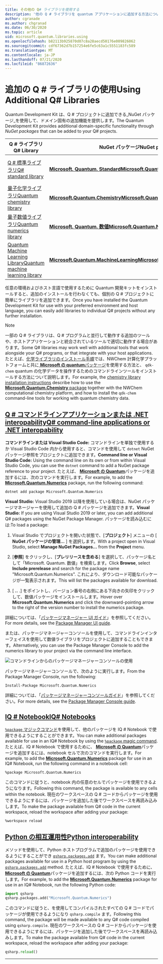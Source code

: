 ```yaml
---
title: その他の Q# ライブラリを使用する
description: '他の Q # ライブラリを quantum アプリケーションに追加する方法について説明します。'
author: cgranade
ms.author: chgranad
ms.date: 06/30/2020
ms.topic: article
uid: microsoft.quantum.libraries.using
ms.openlocfilehash: b82113b925870d07c8a28aecd50176e009826062
ms.sourcegitcommit: cdf67362d7b157254e6fe5c63a1c5551183fc589
ms.translationtype: MT
ms.contentlocale: ja-JP
ms.lasthandoff: 07/21/2020
ms.locfileid: "86872636"
---
```

# <a name="using-additional-q-libraries"></a><span data-ttu-id="ff268-103">追加の Q # ライブラリの使用</span><span class="sxs-lookup"><span data-stu-id="ff268-103">Using Additional Q# Libraries</span></span>

<span data-ttu-id="ff268-104">Quantum Development Kit は、Q # プロジェクトに追加できる_NuGet パッケージ_を使用して、ドメイン固有の追加機能を提供します。</span><span class="sxs-lookup"><span data-stu-id="ff268-104">The Quantum Development Kit provides additional domain-specific functionality through _NuGet packages_ that can be added to your Q# projects.</span></span>

| <span data-ttu-id="ff268-105">Q # ライブラリ</span><span class="sxs-lookup"><span data-stu-id="ff268-105">Q# Library</span></span>  | <span data-ttu-id="ff268-106">NuGet パッケージ</span><span class="sxs-lookup"><span data-stu-id="ff268-106">NuGet package</span></span> | <span data-ttu-id="ff268-107">Notes</span><span class="sxs-lookup"><span data-stu-id="ff268-107">Notes</span></span> |
|---------|---------|--------|
| [<span data-ttu-id="ff268-108">Q # 標準ライブラリ</span><span class="sxs-lookup"><span data-stu-id="ff268-108">Q# standard library</span></span>](xref:microsoft.quantum.libraries.standard.intro) | [<span data-ttu-id="ff268-109">**Microsoft. Quantum. Standard**</span><span class="sxs-lookup"><span data-stu-id="ff268-109">**Microsoft.Quantum.Standard**</span></span>](https://www.nuget.org/packages/Microsoft.Quantum.Standard) | <span data-ttu-id="ff268-110">既定で含まれる</span><span class="sxs-lookup"><span data-stu-id="ff268-110">Included by default</span></span> |
| [<span data-ttu-id="ff268-111">量子化学ライブラリ</span><span class="sxs-lookup"><span data-stu-id="ff268-111">Quantum chemistry library</span></span>](xref:microsoft.quantum.chemistry.concepts.intro) | [<span data-ttu-id="ff268-112">**Microsoft.Quantum.Chemistry**</span><span class="sxs-lookup"><span data-stu-id="ff268-112">**Microsoft.Quantum.Chemistry**</span></span>](https://www.nuget.org/packages/Microsoft.Quantum.Chemistry) | |
| [<span data-ttu-id="ff268-113">量子数値ライブラリ</span><span class="sxs-lookup"><span data-stu-id="ff268-113">Quantum numerics library</span></span>](xref:microsoft.quantum.numerics.intro) | [<span data-ttu-id="ff268-114">**Microsoft. Quantum. 数値**</span><span class="sxs-lookup"><span data-stu-id="ff268-114">**Microsoft.Quantum.Numerics**</span></span>](https://www.nuget.org/packages/Microsoft.Quantum.Numerics) | |
| [<span data-ttu-id="ff268-115">Quantum Machine Learning Library</span><span class="sxs-lookup"><span data-stu-id="ff268-115">Quantum machine learning library</span></span>](xref:microsoft.quantum.libraries.machine-learning.intro) | [<span data-ttu-id="ff268-116">**Microsoft.Quantum.MachineLearning**</span><span class="sxs-lookup"><span data-stu-id="ff268-116">**Microsoft.Quantum.MachineLearning**</span></span>](https://www.nuget.org/packages/Microsoft.Quantum.MachineLearning) | |

<span data-ttu-id="ff268-117">任意の環境およびホスト言語で使用するために Quantum 開発キットをインストールすると、追加のインストールを行わなくても、個別の Q # プロジェクトに簡単にライブラリを追加できます。</span><span class="sxs-lookup"><span data-stu-id="ff268-117">Once you have installed the Quantum Development Kit for use with your preferred environment and host language, you can easily add libraries to individual Q# projects without any further installation.</span></span>

> [!NOTE]
> <span data-ttu-id="ff268-118">一部の Q # ライブラリは、Q # プログラムと並行して動作する追加のツールや、ホストアプリケーションと統合されているツールで適切に動作する場合があります。</span><span class="sxs-lookup"><span data-stu-id="ff268-118">Some Q# libraries may work well with additional tools that work alongside your Q# programs, or that integrate with your host applications.</span></span>
> <span data-ttu-id="ff268-119">たとえば、[化学ライブラリのインストール手順](xref:microsoft.quantum.chemistry.concepts.installation)では、NWChem 計算化学プラットフォームと共に[ **Microsoft の quantum**パッケージ](https://www.nuget.org/packages/Microsoft.Quantum.Chemistry)を使用する方法と、 `qdk-chem` quantum の化学データを操作するためのコマンドラインツールをインストールする方法について説明します。</span><span class="sxs-lookup"><span data-stu-id="ff268-119">For example, the [chemistry library installation instructions](xref:microsoft.quantum.chemistry.concepts.installation) describe how to use the [**Microsoft.Quantum.Chemistry** package](https://www.nuget.org/packages/Microsoft.Quantum.Chemistry) together with the NWChem computational chemistry platform, and how to install the `qdk-chem` command-line tools for working with quantum chemistry data.</span></span>

## <a name="q-command-line-applications-or-net-interopability"></a>[<span data-ttu-id="ff268-120">Q # コマンドラインアプリケーションまたは .NET interopability</span><span class="sxs-lookup"><span data-stu-id="ff268-120">Q# command-line applications or .NET interopability</span></span>](#tab/tabid-csproj)

<span data-ttu-id="ff268-121">**コマンドラインまたは Visual Studio Code:** コマンドラインを単独で使用するか Visual Studio Code 内から使用すると、コマンドを使用して `dotnet` NuGet パッケージ参照をプロジェクトに追加できます。</span><span class="sxs-lookup"><span data-stu-id="ff268-121">**Command line or Visual Studio Code:** Using the command line on its own or from within Visual Studio Code, you can use the `dotnet` command to add a NuGet package reference to your project.</span></span>
<span data-ttu-id="ff268-122">たとえば、 [**Microsoft の Quantum**](https://www.nuget.org/packages/Microsoft.Quantum.Numerics)パッケージを追加するには、次のコマンドを実行します。</span><span class="sxs-lookup"><span data-stu-id="ff268-122">For example, to add the [**Microsoft.Quantum.Numerics**](https://www.nuget.org/packages/Microsoft.Quantum.Numerics) package, run the following command:</span></span>

```dotnetcli
dotnet add package Microsoft.Quantum.Numerics
```

<span data-ttu-id="ff268-123">**Visual Studio:** Visual Studio 2019 以降を使用している場合は、NuGet パッケージマネージャーを使用して追加の Q # パッケージを追加できます。</span><span class="sxs-lookup"><span data-stu-id="ff268-123">**Visual Studio:** If you are using Visual Studio 2019 or later, you can add additional Q# packages using the NuGet Package Manager.</span></span>
<span data-ttu-id="ff268-124">パッケージを読み込むには:</span><span class="sxs-lookup"><span data-stu-id="ff268-124">To load a package:</span></span> 
1. <span data-ttu-id="ff268-125">Visual Studio でプロジェクトを開いた状態で、[**プロジェクト**] メニューの [ **NuGet パッケージの管理...** ] を選択します。</span><span class="sxs-lookup"><span data-stu-id="ff268-125">With a project open in Visual Studio, select **Manage NuGet Packages...** from the **Project** menu.</span></span>

2. <span data-ttu-id="ff268-126">[**参照**] をクリックし、[**プレリリースを含める**] を選択して、パッケージ名として「Microsoft. Quantum. 数値」を検索します。</span><span class="sxs-lookup"><span data-stu-id="ff268-126">Click **Browse**, select **Include prerelease** and search for the package name "Microsoft.Quantum.Numerics".</span></span> <span data-ttu-id="ff268-127">これにより、ダウンロード可能なパッケージが一覧表示されます。</span><span class="sxs-lookup"><span data-stu-id="ff268-127">This will list the packages available for download.</span></span>

3. <span data-ttu-id="ff268-128">[ **..** .] をポイントし、バージョン番号の右側にある下向きの矢印をクリックして、数値パッケージをインストールします。</span><span class="sxs-lookup"><span data-stu-id="ff268-128">Hover over **Microsoft.Quantum.Numerics** and click the downward-pointing arrow to the right of the version number to install the numerics package.</span></span>

<span data-ttu-id="ff268-129">詳細については、「[パッケージマネージャー UI ガイド](https://docs.microsoft.com/nuget/tools/package-manager-ui)」を参照してください。</span><span class="sxs-lookup"><span data-stu-id="ff268-129">For more details, see the [Package Manager UI guide](https://docs.microsoft.com/nuget/tools/package-manager-ui).</span></span>

<span data-ttu-id="ff268-130">または、パッケージマネージャーコンソールを使用して、コマンドラインインターフェイスを使用して数値ライブラリをプロジェクトに追加することもできます。</span><span class="sxs-lookup"><span data-stu-id="ff268-130">Alternatively, you can use the Package Manager Console to add the numerics library to your project via the command line interface.</span></span>

![コマンドラインからのパッケージマネージャーコンソールの使用](~/media/vs2017-nuget-console-menu.png)

<span data-ttu-id="ff268-132">パッケージマネージャーコンソールで、次のように実行します。</span><span class="sxs-lookup"><span data-stu-id="ff268-132">From the Package Manager Console, run the following:</span></span>

```
Install-Package Microsoft.Quantum.Numerics
```

<span data-ttu-id="ff268-133">詳細については、「[パッケージマネージャーコンソールガイド](https://docs.microsoft.com/nuget/tools/package-manager-console)」を参照してください。</span><span class="sxs-lookup"><span data-stu-id="ff268-133">For more details, see the [Package Manager Console guide](https://docs.microsoft.com/nuget/tools/package-manager-console).</span></span>

## <a name="iq-notebooks"></a>[<span data-ttu-id="ff268-134">IQ # Notebook</span><span class="sxs-lookup"><span data-stu-id="ff268-134">IQ# Notebooks</span></span>](#tab/tabid-notebook)

<span data-ttu-id="ff268-135">[ `%package` マジックコマンド](xref:microsoft.quantum.iqsharp.magic-ref.package)を使用して、他のパッケージを IQ # Notebook で使用できるようにすることができます。</span><span class="sxs-lookup"><span data-stu-id="ff268-135">You can make additional packages available for use in an IQ# Notebook by using the [`%package` magic command](xref:microsoft.quantum.iqsharp.magic-ref.package).</span></span>
<span data-ttu-id="ff268-136">たとえば、IQ # Notebook で使用するために、 [**Microsoft の Quantum**](https://www.nuget.org/packages/Microsoft.Quantum.Numerics)パッケージを追加するには、notebook セルで次のコマンドを実行します。</span><span class="sxs-lookup"><span data-stu-id="ff268-136">For example, to add the [**Microsoft.Quantum.Numerics**](https://www.nuget.org/packages/Microsoft.Quantum.Numerics) package for use in an IQ# Notebook, run the following command in a notebook cell:</span></span>

```
%package Microsoft.Quantum.Numerics
```

<span data-ttu-id="ff268-137">このコマンドに従うと、notebook 内の任意のセルでパッケージを使用できるようになります。</span><span class="sxs-lookup"><span data-stu-id="ff268-137">Following this command, the package is available to any cells within the notebook.</span></span>
<span data-ttu-id="ff268-138">現在のワークスペースの Q # コードからパッケージを使用できるようにするには、パッケージを追加した後でワークスペースを再読み込みします。</span><span class="sxs-lookup"><span data-stu-id="ff268-138">To make the package available from Q# code in the current workspace, reload the workspace after adding your package:</span></span>

```
%workspace reload
```

## <a name="python-interoperability"></a>[<span data-ttu-id="ff268-139">Python の相互運用性</span><span class="sxs-lookup"><span data-stu-id="ff268-139">Python interoperability</span></span>](#tab/tabid-python)


<span data-ttu-id="ff268-140">メソッドを使用して、Python ホストプログラムで追加のパッケージを使用できるようにすることができ [`qsharp.packages.add`](https://docs.microsoft.com/python/qsharp/qsharp.packages.packages) ます。</span><span class="sxs-lookup"><span data-stu-id="ff268-140">You can make additional packages available for use in a Python host program by using the [`qsharp.packages.add`](https://docs.microsoft.com/python/qsharp/qsharp.packages.packages) method.</span></span>
<span data-ttu-id="ff268-141">たとえば、IQ # Notebook で使用するために、 [**Microsoft の Quantum**](https://www.nuget.org/packages/Microsoft.Quantum.Numerics)パッケージを追加するには、次の Python コードを実行します。</span><span class="sxs-lookup"><span data-stu-id="ff268-141">For example, to add the [**Microsoft.Quantum.Numerics**](https://www.nuget.org/packages/Microsoft.Quantum.Numerics) package for use in an IQ# Notebook, run the following Python code:</span></span>

```python
import qsharp
qsharp.packages.add("Microsoft.Quantum.Numerics")
```

<span data-ttu-id="ff268-142">このコマンドに従うと、を使用してコンパイルされたすべての Q # コードでパッケージが使用できるようになり `qsharp.compile` ます。</span><span class="sxs-lookup"><span data-stu-id="ff268-142">Following this command, the package will be made available to any Q# code compiled using `qsharp.compile`.</span></span>
<span data-ttu-id="ff268-143">現在のワークスペースの Q # コードからパッケージを使用できるようにするには、パッケージを追加した後でワークスペースを再読み込みします。</span><span class="sxs-lookup"><span data-stu-id="ff268-143">To make the package available from Q# code in the current workspace, reload the workspace after adding your package:</span></span>

```python
qsharp.reload()
```

***
